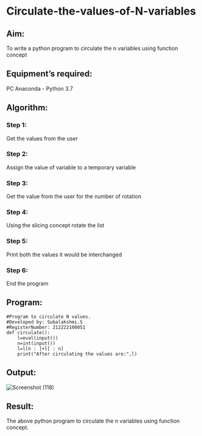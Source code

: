 # Circulate-the-values-of-N-variables
## Aim:
To write a python program to circulate the n variables using function concept
## Equipment’s required:
PC
Anaconda - Python 3.7
## Algorithm: 
### Step 1: 
  Get the values from the user

### Step 2:
Assign the value of variable to a temporary variable

### Step 3:
Get the value from the user for the number of rotation

### Step 4:
Using the slicing concept rotate the list

### Step 5:
Print both the values it would be interchanged

### Step 6:
End the program


## Program:
```
#Program to circulate N values.
#Developed by: Subalakshmi.S
#RegisterNumber: 212222100051
def circulate():
    l=eval(input())
    n=int(input())
    l=l[n : ]+l[ : n]
    print("After circulating the values are:",l)
```

## Output:


![Screenshot (118)](https://github.com/Subalakshmisuresh/Circulate-the-values-of-N-variables/assets/121957896/fc4a1280-c50b-42b4-b3e3-aa91217f2cf2)


## Result:

The above python program to circulate the n variables using function concept.

